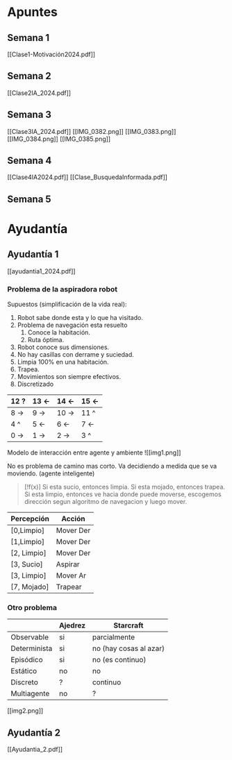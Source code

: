 # Apuntes
## Semana 1
[[Clase1-Motivación2024.pdf]]
## Semana 2
[[Clase2IA_2024.pdf]]
## Semana 3
[[Clase3IA_2024.pdf]]
[[IMG_0382.png]]
[[IMG_0383.png]]
[[IMG_0384.png]]
[[IMG_0385.png]]
## Semana 4
[[Clase4IA2024.pdf]]
[[Clase_BusquedaInformada.pdf]]

## Semana 5

# Ayudantía

## Ayudantía 1
[[ayudantia1_2024.pdf]]
### Problema de la aspiradora robot
Supuestos (simplificación de la vida real):
1. Robot sabe donde esta y lo que ha visitado.
2. Problema de navegación esta resuelto
	1. Conoce la habitación.
	2. Ruta óptima.
3. Robot conoce sus dimensiones.
4. No hay casillas con derrame y suciedad.
5. Limpia 100% en una habitación.
6. Trapea.
7. Movimientos son siempre efectivos.
8. Discretizado

| 12 ? | 13 <- | 14 <- | 15 <- |
| ---- | ----- | ----- | ----- |
| 8 -> | 9 ->  | 10 -> | 11 ^  |
| 4 ^  | 5 <-  | 6 <-  | 7 <-  |
| 0 -> | 1 ->  | 2 ->  | 3 ^   |
Modelo de interacción entre agente y ambiente
![[img1.png]]

No es problema de camino mas corto. Va decidiendo a medida que se va moviendo. (agente inteligente)

> [!f(x)]
> Si esta sucio, entonces limpia.
> Si esta mojado, entonces trapea.
> Si esta limpio, entonces ve hacia donde puede moverse, escogemos dirección segun algoritmo de navegacion y luego mover.

| Percepción  | Acción    |
| ----------- | --------- |
| [0,Limpio]  | Mover Der |
| [1,Limpio]  | Mover Der |
| [2, Limpio] | Mover Der |
| [3, Sucio]  | Aspirar   |
| [3, Limpio] | Mover Ar  |
| [7, Mojado] | Trapear   |
### Otro problema

|              | Ajedrez | Starcraft              |
| ------------ | ------- | ---------------------- |
| Observable   | si      | parcialmente           |
| Determinista | si      | no (hay cosas al azar) |
| Episódico    | si      | no (es continuo)       |
| Estático     | no      | no                     |
| Discreto     | ?       | continuo               |
| Multiagente  | no      | ?                      |
[[img2.png]]



## Ayudantía 2
[[Ayudantia_2.pdf]]
